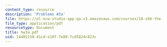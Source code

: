 ```yaml
---
content_type: resource
description: 'Problems #3a'
file: https://ol-ocw-studio-app-qa.s3.amazonaws.com/courses/18-s66-the-art-of-counting-spring-2003/1440215041cde10f7e897cd5824c823c_hw3a.pdf
file_type: application/pdf
resourcetype: Document
title: hw3a.pdf
uid: 14402150-41cd-e10f-7e89-7cd5824c823c
---
```

